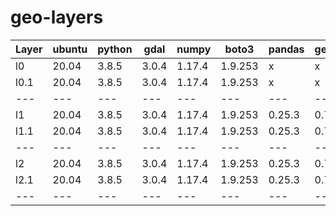 # geo-layers

|Layer	|ubuntu	|python	|gdal	|numpy	|boto3	|pandas	|geopandas	|scipy	|sklearn	|rhseg	|custom	|
|---	|---	|---	|---	|---	|---	|---	|---		|---	|---		|---	|---	|
|l0		|20.04	|3.8.5	|3.0.4	|1.17.4	|1.9.253|x		|x			|x		|x			|---	|---	|
|l0.1	|20.04	|3.8.5	|3.0.4	|1.17.4	|1.9.253|x		|x			|x		|x			|1.61	|0.1	|
|---	|---	|---	|---	|---	|---	|---	|---		|---	|---		|---	|---	|
|l1		|20.04	|3.8.5	|3.0.4	|1.17.4	|1.9.253|0.25.3	|0.7.0		|x		|x			|---	|---	|
|l1.1	|20.04	|3.8.5	|3.0.4	|1.17.4	|1.9.253|0.25.3	|0.7.0		|x		|x			|1.61	|0.1	|
|---	|---	|---	|---	|---	|---	|---	|---		|---	|---		|---	|---	|
|l2		|20.04	|3.8.5	|3.0.4	|1.17.4	|1.9.253|0.25.3	|0.7.0		|1.3.3	|0.22.2		|---	|---	|
|l2.1	|20.04	|3.8.5	|3.0.4	|1.17.4	|1.9.253|0.25.3	|0.7.0		|1.3.3	|0.22.2		|1.61	|0.1	|
|---	|---	|---	|---	|---	|---	|---	|---		|---	|---		|---	|---	|